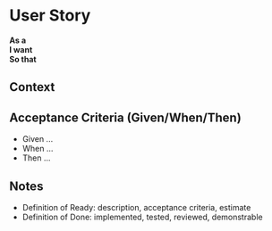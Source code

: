 # User Story

**As a** <!-- persona -->  
**I want** <!-- action -->  
**So that** <!-- benefit -->

## Context
<!-- Brief business context / links -->

## Acceptance Criteria (Given/When/Then)
- Given ...
- When ...
- Then ...

## Notes
- Definition of Ready: description, acceptance criteria, estimate
- Definition of Done: implemented, tested, reviewed, demonstrable
